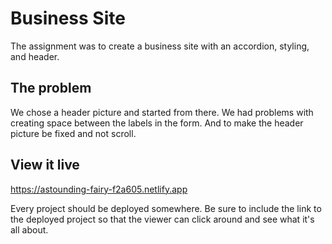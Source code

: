 # Business Site

The assignment was to create a business site with an accordion, styling, and header.

## The problem

We chose a header picture and started from there.
We had problems with creating space between the labels in the form.
And to make the header picture be fixed and not scroll.

## View it live
https://astounding-fairy-f2a605.netlify.app

Every project should be deployed somewhere. Be sure to include the link to the deployed project so that the viewer can click around and see what it's all about.
